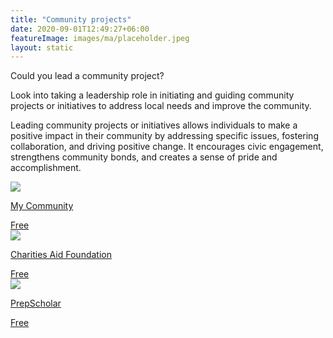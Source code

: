 ```yaml
---
title: "Community projects"
date: 2020-09-01T12:49:27+06:00
featureImage: images/ma/placeholder.jpeg
layout: static
---
```


Could you lead a community project?

Look into taking a leadership role in initiating and guiding community projects or initiatives to address local needs and improve the community.

Leading community projects or initiatives allows individuals to make a positive impact in their community by addressing specific issues, fostering collaboration, and driving positive change. It encourages civic engagement, strengthens community bonds, and creates a sense of pride and accomplishment.

<a class="ma-link" href="https://mycommunity.org.uk/how-to-get-started-with-a-project-in-your-community"><div class="ma-card ma-card-Community"><div class="ma-icon"><img src ="/images/Icon-check - community - opacity.svg"/></div><div class="ma-name"><p>My Community</p></div><div class="ma-paid-text"><span>Free</span></div></div></a><a class="ma-link" href="https://www.cafonline.org/my-personal-giving/long-term-giving/resource-centre/supporting-community-led-initiatives"><div class="ma-card ma-card-Community"><div class="ma-icon"><img src ="/images/Icon-check - community - opacity.svg"/></div><div class="ma-name"><p>Charities Aid Foundation</p></div><div class="ma-paid-text"><span>Free</span></div></div></a><a class="ma-link" href="https://blog.prepscholar.com/129-examples-of-community-service-projects"><div class="ma-card ma-card-Community"><div class="ma-icon"><img src ="/images/Icon-check - community - opacity.svg"/></div><div class="ma-name"><p>PrepScholar</p></div><div class="ma-paid-text"><span>Free</span></div></div></a>  

<br/><br/>






